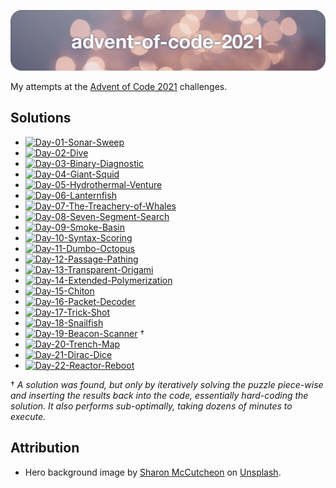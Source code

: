 ![advent-of-code-2021](./advent-of-code-2021-hero.png)

My attempts at the [Advent of Code 2021](https://adventofcode.com/2021) challenges.

## Solutions

* [![Day-01-Sonar-Sweep](https://github.com/leifgehrmann/advent-of-code-2021/actions/workflows/Day-01.yml/badge.svg?branch=main)](https://github.com/leifgehrmann/advent-of-code-2021/actions/workflows/Day-01.yml?query=branch%3Amain)
* [![Day-02-Dive](https://github.com/leifgehrmann/advent-of-code-2021/actions/workflows/Day-02.yml/badge.svg?branch=main)](https://github.com/leifgehrmann/advent-of-code-2021/actions/workflows/Day-02.yml?query=branch%3Amain)
* [![Day-03-Binary-Diagnostic](https://github.com/leifgehrmann/advent-of-code-2021/actions/workflows/Day-03.yml/badge.svg?branch=main)](https://github.com/leifgehrmann/advent-of-code-2021/actions/workflows/Day-03.yml?query=branch%3Amain)
* [![Day-04-Giant-Squid](https://github.com/leifgehrmann/advent-of-code-2021/actions/workflows/Day-04.yml/badge.svg?branch=main)](https://github.com/leifgehrmann/advent-of-code-2021/actions/workflows/Day-04.yml?query=branch%3Amain)
* [![Day-05-Hydrothermal-Venture](https://github.com/leifgehrmann/advent-of-code-2021/actions/workflows/Day-05.yml/badge.svg?branch=main)](https://github.com/leifgehrmann/advent-of-code-2021/actions/workflows/Day-05.yml?query=branch%3Amain)
* [![Day-06-Lanternfish](https://github.com/leifgehrmann/advent-of-code-2021/actions/workflows/Day-06.yml/badge.svg?branch=main)](https://github.com/leifgehrmann/advent-of-code-2021/actions/workflows/Day-06.yml?query=branch%3Amain)
* [![Day-07-The-Treachery-of-Whales](https://github.com/leifgehrmann/advent-of-code-2021/actions/workflows/Day-07.yml/badge.svg?branch=main)](https://github.com/leifgehrmann/advent-of-code-2021/actions/workflows/Day-07.yml?query=branch%3Amain)
* [![Day-08-Seven-Segment-Search](https://github.com/leifgehrmann/advent-of-code-2021/actions/workflows/Day-08.yml/badge.svg?branch=main)](https://github.com/leifgehrmann/advent-of-code-2021/actions/workflows/Day-08.yml?query=branch%3Amain)
* [![Day-09-Smoke-Basin](https://github.com/leifgehrmann/advent-of-code-2021/actions/workflows/Day-09.yml/badge.svg?branch=main)](https://github.com/leifgehrmann/advent-of-code-2021/actions/workflows/Day-09.yml?query=branch%3Amain)
* [![Day-10-Syntax-Scoring](https://github.com/leifgehrmann/advent-of-code-2021/actions/workflows/Day-10.yml/badge.svg?branch=main)](https://github.com/leifgehrmann/advent-of-code-2021/actions/workflows/Day-10.yml?query=branch%3Amain)
* [![Day-11-Dumbo-Octopus](https://github.com/leifgehrmann/advent-of-code-2021/actions/workflows/Day-11.yml/badge.svg?branch=main)](https://github.com/leifgehrmann/advent-of-code-2021/actions/workflows/Day-11.yml?query=branch%3Amain)
* [![Day-12-Passage-Pathing](https://github.com/leifgehrmann/advent-of-code-2021/actions/workflows/Day-12.yml/badge.svg?branch=main)](https://github.com/leifgehrmann/advent-of-code-2021/actions/workflows/Day-12.yml?query=branch%3Amain)
* [![Day-13-Transparent-Origami](https://github.com/leifgehrmann/advent-of-code-2021/actions/workflows/Day-13.yml/badge.svg?branch=main)](https://github.com/leifgehrmann/advent-of-code-2021/actions/workflows/Day-13.yml?query=branch%3Amain)
* [![Day-14-Extended-Polymerization](https://github.com/leifgehrmann/advent-of-code-2021/actions/workflows/Day-14.yml/badge.svg?branch=main)](https://github.com/leifgehrmann/advent-of-code-2021/actions/workflows/Day-14.yml?query=branch%3Amain)
* [![Day-15-Chiton](https://github.com/leifgehrmann/advent-of-code-2021/actions/workflows/Day-15.yml/badge.svg?branch=main)](https://github.com/leifgehrmann/advent-of-code-2021/actions/workflows/Day-15.yml?query=branch%3Amain)
* [![Day-16-Packet-Decoder](https://github.com/leifgehrmann/advent-of-code-2021/actions/workflows/Day-16.yml/badge.svg?branch=main)](https://github.com/leifgehrmann/advent-of-code-2021/actions/workflows/Day-16.yml?query=branch%3Amain)
* [![Day-17-Trick-Shot](https://github.com/leifgehrmann/advent-of-code-2021/actions/workflows/Day-17.yml/badge.svg?branch=main)](https://github.com/leifgehrmann/advent-of-code-2021/actions/workflows/Day-17.yml?query=branch%3Amain)
* [![Day-18-Snailfish](https://github.com/leifgehrmann/advent-of-code-2021/actions/workflows/Day-18.yml/badge.svg?branch=main)](https://github.com/leifgehrmann/advent-of-code-2021/actions/workflows/Day-18.yml?query=branch%3Amain)
* [![Day-19-Beacon-Scanner](https://github.com/leifgehrmann/advent-of-code-2021/actions/workflows/Day-19.yml/badge.svg?branch=main)](https://github.com/leifgehrmann/advent-of-code-2021/actions/workflows/Day-19.yml?query=branch%3Amain) †
* [![Day-20-Trench-Map](https://github.com/leifgehrmann/advent-of-code-2021/actions/workflows/Day-20.yml/badge.svg?branch=main)](https://github.com/leifgehrmann/advent-of-code-2021/actions/workflows/Day-20.yml?query=branch%3Amain)
* [![Day-21-Dirac-Dice](https://github.com/leifgehrmann/advent-of-code-2021/actions/workflows/Day-21.yml/badge.svg?branch=main)](https://github.com/leifgehrmann/advent-of-code-2021/actions/workflows/Day-21.yml?query=branch%3Amain)
* [![Day-22-Reactor-Reboot](https://github.com/leifgehrmann/advent-of-code-2021/actions/workflows/Day-22.yml/badge.svg?branch=main)](https://github.com/leifgehrmann/advent-of-code-2021/actions/workflows/Day-22.yml?query=branch%3Amain)

† _A solution was found, but only by iteratively solving the puzzle piece-wise and inserting the results back into the code, essentially hard-coding the solution. It also performs sub-optimally, taking dozens of minutes to execute._ 

## Attribution

* Hero background image by [Sharon McCutcheon](https://unsplash.com/photos/62vi3TG5EDg) on [Unsplash](https://unsplash.com/).

